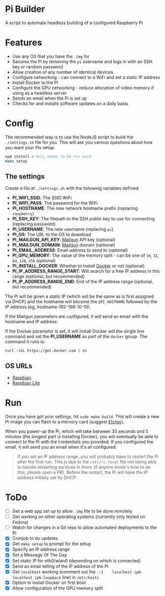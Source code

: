 # Pi Builder

A script to automate headless building of a configured Raspberry Pi

# Features

- Use any OS that you have the `.img` for
- Secures the Pi by removing the `pi` username and logs in with an SSH key or random password
- Allow creation of any number of identical devices
- Configure networking - can connect to a WiFi and set a static IP address
- Install Docker to the Pi
- Configure the GPU networking - reduce allocation of video memory if using as a headless server
- Sends an email when the Pi is set up
- Checks for and installs software updates on a daily basis

# Config

The recommended way is to use the NodeJS script to build the `./settings.sh`
file for you. This will ask you various questions about how you want your
Pis setup.

```bash
npm install # Only needs to be run once
make setup
```

## The settings

Create a file at `./settings.sh` with the following variables defined:

- **PI_WIFI_SSID**: The SSID WiFi
- **PI_WIFI_PASS**: The password for the WiFi
- **PI_HOSTNAME**: The new network hostname prefix (replacing `raspberry`)
- **PI_SSH_KEY**: The filepath to the SSH public key to use for connecting (replacing password)
- **PI_USERNAME**: The new username (replacing `pi`)
- **PI_OS**: The URL to the OS to download
- **PI_MAILGUN_API_KEY**: [Mailgun](http://mailgun.com) API key (optional)
- **PI_MAILGUN_DOMAIN**: [Mailgun](http://mailgun.com) domain (optional)
- **PI_EMAIL_ADDRESS**: Email address to send to (optional)
- **PI_GPU_MEMORY**: The value of the memory split - can be one of `16`, `32`, `64`, `128`, `256` (optional)
- **PI_INSTALL_DOCKER**: Whether to install [Docker](http://docker.com) or not (optional)
- **PI_IP_ADDRESS_RANGE_START**: Will search for a free IP address in this range (optional, but recommended)
- **PI_IP_ADDRESS_RANGE_END**: End of the IP address range (optional, but recommended)

The Pi will be given a static IP (which will be the same as is first assigned
via DHCP) and the hostname will become the `$PI_HOSTNAME` followed by the IP
address (eg, hostname-192-168-10-10).

If the Mailgun parameters are configured, it will send an email with the hostname
and IP address.

If the Docker parameter is set, it will install Docker will the single line command and set
the **PI_USERNAME** as part of the `docker` group. The command it runs is:

    curl -sSL https://get.docker.com | sh

## OS URLs

- [Raspbian](https://downloads.raspberrypi.org/raspbian/images)
- [Raspbian Lite](https://downloads.raspberrypi.org/raspbian_lite/images)

# Run

Once you have got your settings, hit `sudo make build`. This will create
a new Pi image you can flash to a memory card (suggest
[Etcher](http://etcher.io)).

When you power-up the Pi, which will take between 30 seconds and 5 minutes 
(the longest part is installing Docker), you will eventually be able to connect 
to the Pi with the credentials you provided. If you configured the email, it
will send you an email when it's all configured.

> If you set an IP address range, you will probably have to restart the Pi after 
> the first run. This is due to the `/etc/rc.local` file not being able to handle
> restarting services in there (if anyone know's how to do this, please open a PR).
> Before the restart, the Pi will have the IP address initially set by DHCP.

# ToDo

- [ ] Get a web app set up to allow `.img` file to be done remotely
- [ ] Get working on other operating systems (currently only tested on Fedora)
- [ ] Watch for changes in a Git repo to allow automated deployments to the Pi 
- [x] Cronjob to do updates
- [x] Get `make setup` to prompt for the setup
- [x] Specify an IP address range
- [x] Set a Message Of The Day
- [x] Set static IP for eth0/wlan0 (depending on which is connected)
- [x] Send an email telling of the IP address of the Pi
- [x] Get `localhost` working (comment out the `::1    localhost ip6-localhost ip6-loopback` line) in `/etc/hosts`
- [x] Option to install Docker on first boot
- [x] Allow configuration of the GPU memory split
